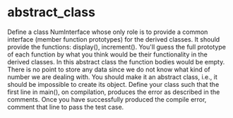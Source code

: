# abstract_class

Define a class NumInterface whose only role is to provide a common interface (member function prototypes) for the derived classes. It should provide the functions: display(), increment(). You'll guess the full prototype of each function by what you think would be their functionality in the derived classes. In this abstract class the function bodies would be empty.
There is no point to store any data since we do not know what kind of number we are dealing with. You should make it an abstract class, i.e., it should be impossible to create its object.
Define your class such that the first line in main(), on compilation, produces the error as described in the comments. Once you have successfully produced the compile error, comment that line to pass the test case.
